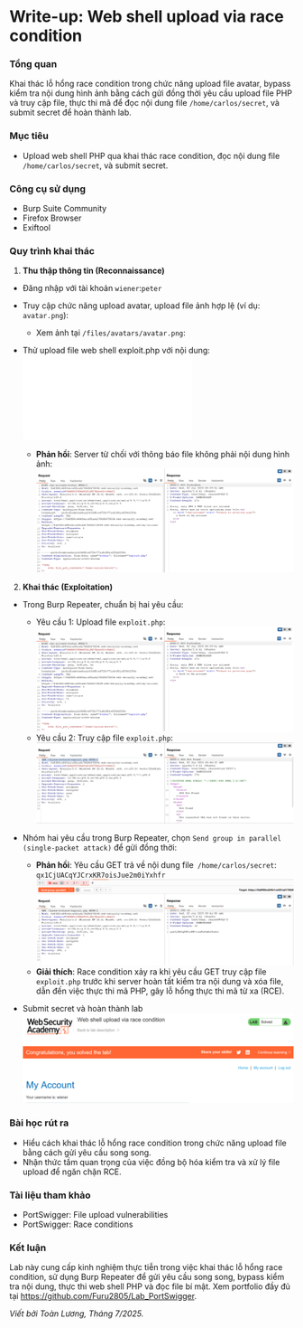 # Write-up: Web shell upload via race condition

### Tổng quan
Khai thác lỗ hổng race condition trong chức năng upload file avatar, bypass kiểm tra nội dung hình ảnh bằng cách gửi đồng thời yêu cầu upload file PHP và truy cập file, thực thi mã để đọc nội dung file `/home/carlos/secret`, và submit secret để hoàn thành lab.

### Mục tiêu
- Upload web shell PHP qua khai thác race condition, đọc nội dung file `/home/carlos/secret`, và submit secret.

### Công cụ sử dụng
- Burp Suite Community
- Firefox Browser
- Exiftool

### Quy trình khai thác 
1. **Thu thập thông tin (Reconnaissance)**
- Đăng nhập với tài khoản `wiener`:`peter`
- Truy cập chức năng upload avatar, upload file ảnh hợp lệ (ví dụ: `avatar.png`):
    - Xem ảnh tại `/files/avatars/avatar.png`:

- Thử upload file web shell exploit.php với nội dung:
    ![exploit](./exploit.php)
    - **Phản hồi**: Server từ chối với thông báo file không phải nội dung hình ảnh:
        ![post](./image/post.png)

2. **Khai thác (Exploitation)**
- Trong Burp Repeater, chuẩn bị hai yêu cầu:
    - Yêu cầu 1: Upload file `exploit.php`:
        ![post](./image/post.png)
    - Yêu cầu 2: Truy cập file `exploit.php`:
        ![get](./image/get.png)

- Nhóm hai yêu cầu trong Burp Repeater, chọn `Send group in parallel (single-packet attack)` để gửi đồng thời:
    - **Phản hồi**: Yêu cầu GET trả về nội dung file` /home/carlos/secret`:
        `qx1CjUACqYJCrxKR7oisJue2m0iYxhfr`
        ![group](./image/group.png)
    - **Giải thích**: Race condition xảy ra khi yêu cầu GET truy cập file `exploit.php` trước khi server hoàn tất kiểm tra nội dung và xóa file, dẫn đến việc thực thi mã PHP, gây lỗ hổng thực thi mã từ xa (RCE).

- Submit secret và hoàn thành lab
    ![solved](./image/solved.png)

### Bài học rút ra
- Hiểu cách khai thác lỗ hổng race condition trong chức năng upload file bằng cách gửi yêu cầu song song.
- Nhận thức tầm quan trọng của việc đồng bộ hóa kiểm tra và xử lý file upload để ngăn chặn RCE.

### Tài liệu tham khảo
- PortSwigger: File upload vulnerabilities
- PortSwigger: Race conditions

### Kết luận
Lab này cung cấp kinh nghiệm thực tiễn trong việc khai thác lỗ hổng race condition, sử dụng Burp Repeater để gửi yêu cầu song song, bypass kiểm tra nội dung, thực thi web shell PHP và đọc file bí mật. Xem portfolio đầy đủ tại https://github.com/Furu2805/Lab_PortSwigger.

*Viết bởi Toàn Lương, Tháng 7/2025.*